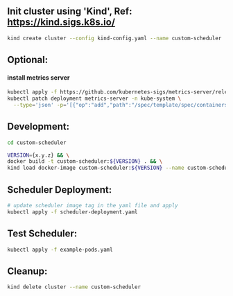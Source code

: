 ## Init cluster using 'Kind', Ref: https://kind.sigs.k8s.io/
```bash
kind create cluster --config kind-config.yaml --name custom-scheduler
```

## Optional:
#### install metrics server
```bash
kubectl apply -f https://github.com/kubernetes-sigs/metrics-server/releases/latest/download/components.yaml && \
kubectl patch deployment metrics-server -n kube-system \
  --type='json' -p='[{"op":"add","path":"/spec/template/spec/containers/0/args/-", "value":"--kubelet-insecure-tls"}]'
```


## Development:
```bash
cd custom-scheduler
```
```bash
VERSION={x.y.z} && \
docker build -t custom-scheduler:${VERSION} . && \
kind load docker-image custom-scheduler:${VERSION} --name custom-scheduler
```


## Scheduler Deployment:
```bash
# update scheduler image tag in the yaml file and apply
kubectl apply -f scheduler-deployment.yaml
```

## Test Scheduler:
```bash
kubectl apply -f example-pods.yaml
```

## Cleanup:
```bash
kind delete cluster --name custom-scheduler
```
